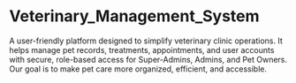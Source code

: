 # Veterinary_Management_System
A user-friendly platform designed to simplify veterinary clinic operations. It helps manage pet records, treatments, appointments, and user accounts with secure, role-based access for Super-Admins, Admins, and Pet Owners. Our goal is to make pet care more organized, efficient, and accessible.
